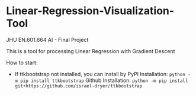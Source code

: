 # Linear-Regression-Visualization-Tool
JHU EN.601.664 AI - Final Project

This is a tool for processing Linear Regression with Gradient Descent

How to start:
- If ttkbootstrap not installed, you can install by 
      PyPI Installation:  ``` python -m pip install ttkbootstrap ```
      Github Installation: ```python -m pip install git+https://github.com/israel-dryer/ttkbootstrap```
 
